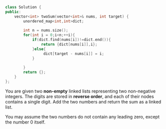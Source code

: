 ```c++
class Solution {
public:
    vector<int> twoSum(vector<int>& nums, int target) {
        unordered_map<int,int>dict;
        
        int n = nums.size();
        for(int i = 0;i<n;++i){
            if(dict.find(nums[i])!=dict.end()){
                return {dict[nums[i]],i};
            }else{
                 dict[target - nums[i]] = i;
            }
           
        }
        return {};
    }
};
```

You are given two **non-empty** linked lists representing two non-negative integers. The digits are stored in **reverse order**, and each of their nodes contains a single digit. Add the two numbers and return the sum as a linked list.

You may assume the two numbers do not contain any leading zero, except the number 0 itself.

